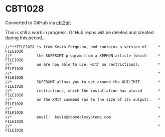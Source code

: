 # CBT1028
Converted to GitHub via [cbt2git](https://github.com/wizardofzos/cbt2git)

This is still a work in progress. GitHub repos will be deleted and created during this period...

```
//***FILE1028 is from Kevin Ferguson, and contains a version of     *   FILE1028
//*           the SUPERXMT program from a XEPHON article (which     *   FILE1028
//*           we are now able to use, with no restrictions).        *   FILE1028
//*                                                                 *   FILE1028
//*           SUPERXMT allows you to get around the OUTLIMIT        *   FILE1028
//*           restrictions, which the installation has placed       *   FILE1028
//*           on the XMIT command (as to the size of its output).   *   FILE1028
//*                                                                 *   FILE1028
//*           email:  kevin@abbydalesystems.com                     *   FILE1028
//*                                                                 *   FILE1028
```
